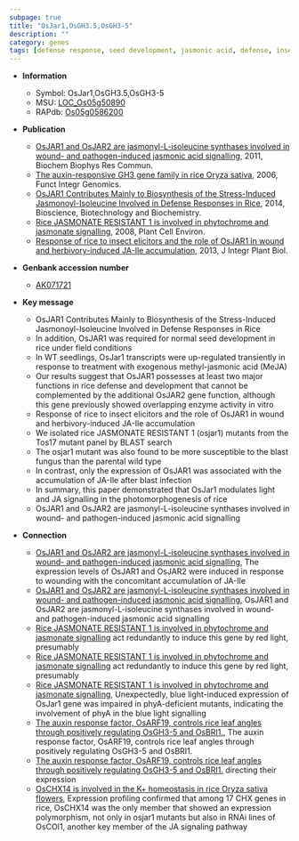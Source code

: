 ```yaml
---
subpage: true
title: "OsJar1,OsGH3.5,OsGH3-5"
description: ""
category: genes
tags: [defense response, seed development, jasmonic acid, defense, insect, resistant, blast, jasmonic,  ja , jasmonate, seedling, seed]
---
```


* **Information**  
    + Symbol: OsJar1,OsGH3.5,OsGH3-5  
    + MSU: [LOC_Os05g50890](http://rice.plantbiology.msu.edu/cgi-bin/ORF_infopage.cgi?orf=LOC_Os05g50890)  
    + RAPdb: [Os05g0586200](http://rapdb.dna.affrc.go.jp/viewer/gbrowse_details/irgsp1?name=Os05g0586200)  

* **Publication**  
    + [OsJAR1 and OsJAR2 are jasmonyl-L-isoleucine synthases involved in wound- and pathogen-induced jasmonic acid signalling](http://www.ncbi.nlm.nih.gov/pubmed?term=OsJAR1+and+OsJAR2+are+jasmonyl-L-isoleucine+synthases+involved+in+wound-+and+pathogen-induced+jasmonic+acid+signalling%5BTitle%5D), 2011, Biochem Biophys Res Commun.
    + [The auxin-responsive GH3 gene family in rice Oryza sativa](http://www.ncbi.nlm.nih.gov/pubmed?term=The+auxin-responsive+GH3+gene+family+in+rice+Oryza+sativa%5BTitle%5D), 2006, Funct Integr Genomics.
    + [OsJAR1 Contributes Mainly to Biosynthesis of the Stress-Induced Jasmonoyl-Isoleucine Involved in Defense Responses in Rice](http://www.ncbi.nlm.nih.gov/pubmed?term=OsJAR1+Contributes+Mainly+to+Biosynthesis+of+the+Stress-Induced+Jasmonoyl-Isoleucine+Involved+in+Defense+Responses+in+Rice%5BTitle%5D), 2014, Bioscience, Biotechnology and Biochemistry.
    + [Rice JASMONATE RESISTANT 1 is involved in phytochrome and jasmonate signalling](http://www.ncbi.nlm.nih.gov/pubmed?term=Rice+JASMONATE+RESISTANT+1+is+involved+in+phytochrome+and+jasmonate+signalling%5BTitle%5D), 2008, Plant Cell Environ.
    + [Response of rice to insect elicitors and the role of OsJAR1 in wound and herbivory-induced JA-Ile accumulation](http://www.ncbi.nlm.nih.gov/pubmed?term=Response+of+rice+to+insect+elicitors+and+the+role+of+OsJAR1+in+wound+and+herbivory-induced+JA-Ile+accumulation%5BTitle%5D), 2013, J Integr Plant Biol.

* **Genbank accession number**  
    + [AK071721](http://www.ncbi.nlm.nih.gov/nuccore/AK071721)

* **Key message**  
    + OsJAR1 Contributes Mainly to Biosynthesis of the Stress-Induced Jasmonoyl-Isoleucine Involved in Defense Responses in Rice
    + In addition, OsJAR1 was required for normal seed development in rice under field conditions
    + In WT seedlings, OsJar1 transcripts were up-regulated transiently in response to treatment with exogenous methyl-jasmonic acid (MeJA)
    + Our results suggest that OsJAR1 possesses at least two major functions in rice defense and development that cannot be complemented by the additional OsJAR2 gene function, although this gene previously showed overlapping enzyme activity in vitro
    + Response of rice to insect elicitors and the role of OsJAR1 in wound and herbivory-induced JA-Ile accumulation
    + We isolated rice JASMONATE RESISTANT 1 (osjar1) mutants from the Tos17 mutant panel by BLAST search
    + The osjar1 mutant was also found to be more susceptible to the blast fungus than the parental wild type
    + In contrast, only the expression of OsJAR1 was associated with the accumulation of JA-Ile after blast infection
    + In summary, this paper demonstrated that OsJar1 modulates light and JA signalling in the photomorphogenesis of rice
    + OsJAR1 and OsJAR2 are jasmonyl-L-isoleucine synthases involved in wound- and pathogen-induced jasmonic acid signalling

* **Connection**  
    + [OsJAR1 and OsJAR2 are jasmonyl-L-isoleucine synthases involved in wound- and pathogen-induced jasmonic acid signalling](http://www.ncbi.nlm.nih.gov/pubmed?term=OsJAR1+and+OsJAR2+are+jasmonyl-L-isoleucine+synthases+involved+in+wound-+and+pathogen-induced+jasmonic+acid+signalling%5BTitle%5D), The expression levels of OsJAR1 and OsJAR2 were induced in response to wounding with the concomitant accumulation of JA-Ile
    + [OsJAR1 and OsJAR2 are jasmonyl-L-isoleucine synthases involved in wound- and pathogen-induced jasmonic acid signalling](http://www.ncbi.nlm.nih.gov/pubmed?term=OsJAR1+and+OsJAR2+are+jasmonyl-L-isoleucine+synthases+involved+in+wound-+and+pathogen-induced+jasmonic+acid+signalling%5BTitle%5D), OsJAR1 and OsJAR2 are jasmonyl-L-isoleucine synthases involved in wound- and pathogen-induced jasmonic acid signalling
    + [Rice JASMONATE RESISTANT 1 is involved in phytochrome and jasmonate signalling](phyB) act redundantly to induce this gene by red light, presumably
    + [Rice JASMONATE RESISTANT 1 is involved in phytochrome and jasmonate signalling](phyB) act redundantly to induce this gene by red light, presumably
    + [Rice JASMONATE RESISTANT 1 is involved in phytochrome and jasmonate signalling](http://www.ncbi.nlm.nih.gov/pubmed?term=Rice+JASMONATE+RESISTANT+1+is+involved+in+phytochrome+and+jasmonate+signalling%5BTitle%5D), Unexpectedly, blue light-induced expression of OsJar1 gene was impaired in phyA-deficient mutants, indicating the involvement of phyA in the blue light signalling
    + [The auxin response factor, OsARF19, controls rice leaf angles through positively regulating OsGH3-5 and OsBRI1.](http://www.ncbi.nlm.nih.gov/pubmed?term=The+auxin+response+factor,+OsARF19,+controls+rice+leaf+angles+through+positively+regulating+OsGH3-5+and+OsBRI1.%5BTitle%5D), The auxin response factor, OsARF19, controls rice leaf angles through positively regulating OsGH3-5 and OsBRI1.
    + [The auxin response factor, OsARF19, controls rice leaf angles through positively regulating OsGH3-5 and OsBRI1.](OsBRI1) directing their expression
    + [OsCHX14 is involved in the K+ homeostasis in rice Oryza sativa flowers](http://www.ncbi.nlm.nih.gov/pubmed?term=OsCHX14+is+involved+in+the+K++homeostasis+in+rice+Oryza+sativa+flowers%5BTitle%5D), Expression profiling confirmed that among 17 CHX genes in rice, OsCHX14 was the only member that showed an expression polymorphism, not only in osjar1 mutants but also in RNAi lines of OsCOI1, another key member of the JA signaling pathway



